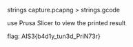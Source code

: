 strings capture.pcapng > strings.gcode 

use Prusa Slicer to view the printed result 

flag: AIS3{b4d1y_tun3d_PriN73r} 
